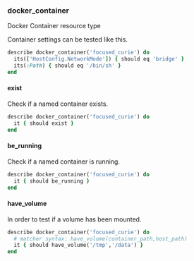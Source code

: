 ### <a name="docker_container">docker_container</a>

Docker Container resource type

Container settings can be tested like this.

```ruby
describe docker_container('focused_curie') do
  its(['HostConfig.NetworkMode']) { should eq 'bridge' }
  its(:Path) { should eq '/bin/sh' }
end
```

#### exist

Check if a named container exists.

```ruby
describe docker_container('focused_curie') do
  it { should exist }
end
```

#### be_running

Check if a named container is running.

```ruby
describe docker_container('focused_curie') do
  it { should be_running }
end
```

#### have_volume

In order to test if a volume has been mounted.

```ruby
describe docker_container('focused_curie') do
  # matcher syntax: have_volume(container_path,host_path)
  it { should have_volume('/tmp','/data') }
end
```
